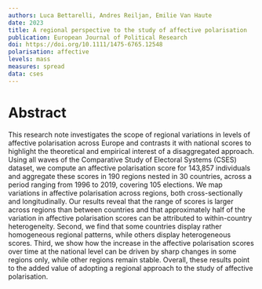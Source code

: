 ```yaml
---
authors: Luca Bettarelli, Andres Reiljan, Emilie Van Haute
date: 2023
title: A regional perspective to the study of affective polarisation
publication: European Journal of Political Research
doi: https://doi.org/10.1111/1475-6765.12548
polarisation: affective
levels: mass
measures: spread
data: cses
---
```



# Abstract
This research note investigates the scope of regional variations in levels of affective polarisation across Europe and contrasts it with national scores to highlight the theoretical and empirical interest of a disaggregated approach. Using all waves of the Comparative Study of Electoral Systems (CSES) dataset, we compute an affective polarisation score for 143,857 individuals and aggregate these scores in 190 regions nested in 30 countries, across a period ranging from 1996 to 2019, covering 105 elections. We map variations in affective polarisation across regions, both cross-sectionally and longitudinally. Our results reveal that the range of scores is larger across regions than between countries and that approximately half of the variation in affective polarisation scores can be attributed to within-country heterogeneity. Second, we find that some countries display rather homogeneous regional patterns, while others display heterogeneous scores. Third, we show how the increase in the affective polarisation scores over time at the national level can be driven by sharp changes in some regions only, while other regions remain stable. Overall, these results point to the added value of adopting a regional approach to the study of affective polarisation.
